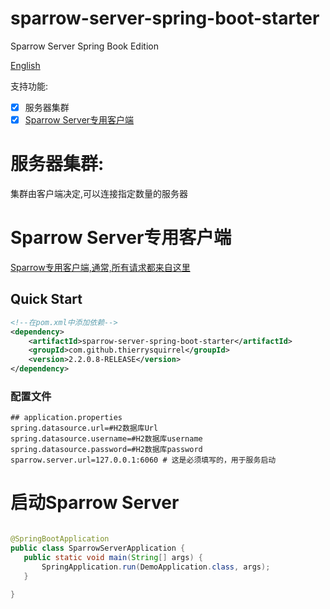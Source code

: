 # sparrow-server-spring-boot-starter

Sparrow Server Spring Book Edition

[English](./README.md)

支持功能:

- [x] 服务器集群
- [x] [Sparrow Server专用客户端](https://github.com/ThierrySquirrel/sparrow-spring-boot-starter)

# 服务器集群:

集群由客户端决定,可以连接指定数量的服务器

# Sparrow Server专用客户端

[Sparrow专用客户端,通常,所有请求都来自这里](https://github.com/ThierrySquirrel/sparrow-spring-boot-starter)

## Quick Start

```xml
<!--在pom.xml中添加依赖-->
<dependency>
    <artifactId>sparrow-server-spring-boot-starter</artifactId>
    <groupId>com.github.thierrysquirrel</groupId>
    <version>2.2.0.8-RELEASE</version>
</dependency>
``` 

### 配置文件

 ```properties
 ## application.properties
spring.datasource.url=#H2数据库Url
spring.datasource.username=#H2数据库username
spring.datasource.password=#H2数据库password
sparrow.server.url=127.0.0.1:6060 # 这是必须填写的，用于服务启动
 ```

# 启动Sparrow Server

 ```java

@SpringBootApplication
public class SparrowServerApplication {
	public static void main(String[] args) {
		SpringApplication.run(DemoApplication.class, args);
	}

}
 ```